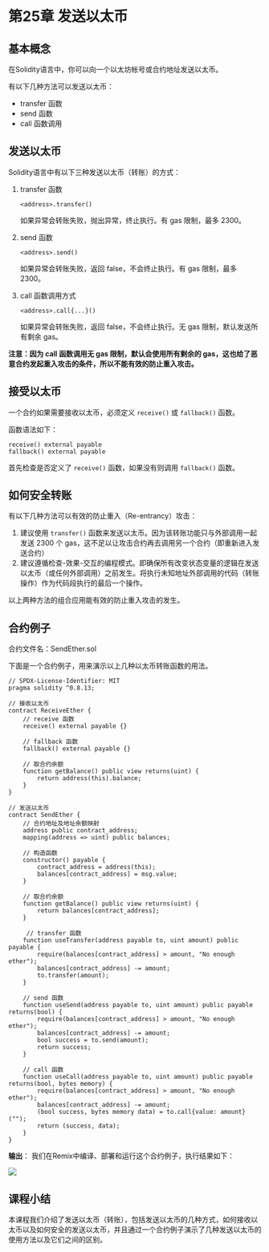 # 第25章 发送以太币

## 基本概念

在Solidity语言中，你可以向一个以太坊帐号或合约地址发送以太币。

有以下几种方法可以发送以太币：

+ transfer 函数
+ send 函数
+ call 函数调用

## 发送以太币

Solidity语言中有以下三种发送以太币（转账）的方式：

1. transfer 函数

   ```
   <address>.transfer()
   ```

   如果异常会转账失败，抛出异常，终止执行。有 gas 限制，最多 2300。

2. send 函数

   ```
   <address>.send()
   ```

   如果异常会转账失败，返回 false，不会终止执行。有 gas 限制，最多2300。

3. call 函数调用方式

   ```
   <address>.call{...}()
   ```

   如果异常会转账失败，返回 false，不会终止执行。无 gas 限制，默认发送所有剩余 gas。

**注意：因为 call 函数调用无 gas 限制，默认会使用所有剩余的 gas，这也给了恶意合约发起重入攻击的条件，所以不能有效的防止重入攻击。**

## 接受以太币

一个合约如果需要接收以太币，必须定义 `receive()` 或 `fallback()` 函数。

函数语法如下：

```
receive() external payable
fallback() external payable
```

首先检查是否定义了 `receive()` 函数，如果没有则调用 `fallback()` 函数。

## 如何安全转账

有以下几种方法可以有效的防止重入（Re-entrancy）攻击：

1. 建议使用 `transfer()` 函数来发送以太币。因为该转账功能只与外部调用一起发送 2300 个 gas，这不足以让攻击合约再去调用另一个合约（即重新进入发送合约）
2. 建议遵循检查-效果-交互的编程模式。即确保所有改变状态变量的逻辑在发送以太币（或任何外部调用）之前发生。将执行未知地址外部调用的代码（转账操作）作为代码段执行的最后一个操作。

以上两种方法的组合应用能有效的防止重入攻击的发生。

## 合约例子

合约文件名：SendEther.sol

下面是一个合约例子，用来演示以上几种以太币转账函数的用法。

```
// SPDX-License-Identifier: MIT
pragma solidity ^0.8.13;

// 接收以太币
contract ReceiveEther {
    // receive 函数
    receive() external payable {}

    // fallback 函数
    fallback() external payable {}

    // 取合约余额
    function getBalance() public view returns(uint) {
        return address(this).balance;
    }
}

// 发送以太币
contract SendEther {
    // 合约地址及地址余额映射
    address public contract_address;
    mapping(address => uint) public balances;

    // 构造函数
    constructor() payable {
        contract_address = address(this);
        balances[contract_address] = msg.value;
    }

    // 取合约余额
    function getBalance() public view returns(uint) {
        return balances[contract_address];
    }

     // transfer 函数
    function useTransfer(address payable to, uint amount) public payable {
        require(balances[contract_address] > amount, "No enough ether");
        balances[contract_address] -= amount;
        to.transfer(amount);
    }

    // send 函数
    function useSend(address payable to, uint amount) public payable returns(bool) {
        require(balances[contract_address] > amount, "No enough ether");
        balances[contract_address] -= amount;
        bool success = to.send(amount);
        return success;
    }

    // call 函数
    function useCall(address payable to, uint amount) public payable returns(bool, bytes memory) {
        require(balances[contract_address] > amount, "No enough ether");
        balances[contract_address] -= amount;
        (bool success, bytes memory data) = to.call{value: amount}("");
        return (success, data);
    }
}
```

**输出**： 我们在Remix中编译、部署和运行这个合约例子，执行结果如下：

![](D:\资料\我的\项目\IT培训项目\区块链\课程\Solidity语言基础教程\images\remix-sendether.png)

## 课程小结

本课程我们介绍了发送以太币（转账），包括发送以太币的几种方式，如何接收以太币以及如何安全的发送以太币，并且通过一个合约例子演示了几种发送以太币的使用方法以及它们之间的区别。

